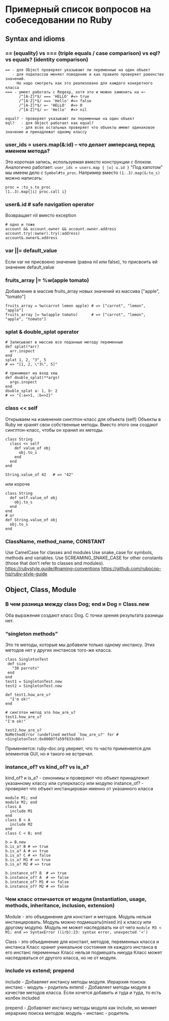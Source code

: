 # Примерный список вопросов на собеседовании по Ruby

## Syntax and idioms

### == (equality) vs === (triple equals / case comparison) vs eql? vs equals? (identity comparison)
```
== - для Object проверяет указывают ли переменные на один объект
   - для подклассов меняет поведение и как правило проверяет равенство значений.
     Но надо смотреть как это реализовано для каждого конкретного класса
=== - умеет работать с Regexp, хотя это и можно заменить на =~
      /^[A-Z]*$/ === 'HELLO' #=> true
      /^[A-Z]*$/ === 'Hello' #=> false
      /^[A-Z]*$/ =~ 'HELLO'  #=> 0
      /^[A-Z]*$/ =~ 'Hello'  #=> nil

equal? - проверяет указывают ли переменные на один объект
eql?   - для Object работает как equal?
       - для всех остальных проверяет что объекты имеют одинаковое значение и принадлежат одному классу
```

### user_ids = users.map(&:id) – что делает амперсанд перед именем метода?
Это короткая запись, используемая вместо конструкции с блоком. Аналогично работает:
```user_ids = users.map { |u| u.id }```
"Под капотом" мы имеем дело с `Symbol#to_proc`. Например вместо `(1..3).map(&:to_s)` можно написать:
```
proc = :to_s.to_proc
(1..3).map{|i| proc.call i}
```

### user&.id # safe navigation operator
Возвращает nil вместо exception
```
# одно и тоже
account && account.owner && account.owner.address
account.try(:owner).try(:address)
account&.owner&.address
```

### var ||= default_value
Если var не присвоено значение (равна nil или false), то присвоить ей значение default_value

### fruits_array |= %w(apple tomato)
Добавление в массив fruits_array новых значений из массива ["apple", "tomato"]
```
fruits_array = %w(carrot lemon apple) # => ["carrot", "lemon", "apple"]
fruits_array |= %w(apple tomato)      # => ["carrot", "lemon", "apple", "tomato"]
```

### splat & double_splat operator
```
# Записывает в массив все поданные методу переменные
def splat(*arr)
  arr.inspect
end
splat 1, 2, "3", 5
# => "[1, 2, \"3\", 5]"

# принимает на вход хеш
def double_splat(**args)
  args.inspect
end
double_splat a: 1, b: 2
# => "{:a=>1, :b=>2}"
```


### class << self
Открываем на изменения синглтон-класс для объекта (self)
Объекты в Ruby не хранят свои собственные методы. Вместо этого они создают синглтон-класс, чтобы он хранил их методы.

```
class String
  class << self
    def value_of obj
      obj.to_s
    end
  end
end

String.value_of 42   # => "42"
```
или короче
```
class String
  def self.value_of obj
    obj.to_s
  end
end
# or
def String.value_of obj
  obj.to_s
end
```

### ClassName, method_name, CONSTANT
Use CamelCase for classes and modules
Use snake_case for symbols, methods and variables.
Use SCREAMING_SNAKE_CASE for other constants (those that don’t refer to classes and modules).
https://rubystyle.guide/#naming-conventions
https://github.com/rubocop-hq/ruby-style-guide

## Object, Class, Module
### В чем разница между class Dog; end и Dog = Class.new
Оба выражения создают класс Dog. С точки зрения результата разницы нет.  

### “singleton methods”
Это те методы, которые мы добавили только одному инстансу. Этих методов нет у других инстансов того-же класса.
```
class SingletonTest
 def size
   "38 parrots"
 end
end
test1 = SingletonTest.new
test2 = SingletonTest.new

def test1.how_are_u?
  "I'm ok!"
end

# синглтон метод это how_are_u?
test1.how_are_u?
"I'm ok!"

test2.how_are_u?
NoMethodError (undefined method `how_are_u?' for #<SingletonTest:0x00007fa59f833c08>)
```
Применяется: ruby-doc.org уверяет, что то часто применяется для элементов GUI, но я такого не встречал.

### instance_of? vs kind_of? vs is_a?
kind_of? и is_a? - синонимы и проверяют что объект принадлежит указанному классу или суперклассу или модулю
instance_of? - проверяет что объект инстанцирован именно от указанного класса
```
module M1; end
module M2; end
class A
  include M1
end
class B < A
  include M2
end
class C < B; end

b = B.new
b.is_a? B # => true
b.is_a? A # => true
b.is_a? C # => false
b.is_a? M1 # => true
b.is_a? M2 # => true

b.instance_of? B  # => true
b.instance_of? A  # => false
b.instance_of? M1 # => false
b.instance_of? M2 # => false
```


### Чем класс отличается от модуля (instantiation, usage, methods, inheritance, inclusion, extension)
Module - это объединение для констант и методов.
Модуль нельзя инстанцировать.
Модуль можно подмешать(mixed in) к классу или другому модулю.
Модуль не может наследовать ни от чего `module M3 < M1; end => SyntaxError ((irb):23: syntax error, unexpected '<')`

Class - это объединение для констант, методов, переменных класса и инстанса
Класс хранит уникальное состояния ля каждого инстанса в его инстанс переменных
Класс нельзя подмешать никуда
Класс может наследоваться от другого класса, но не от модуля.

### include vs extend; prepend
include - Добавляет инстансу методы модуля. Иерархия поиска: инстанс - модуль - родитель
extend - Добавляет методы модуля в качестве методов класса.
Если хочется добавить и туда и туда, то есть колбек included

prepend - Добавляет инстансу методы модуля как include, но меняет иерархию поиска методов: модуль - инстанс - родитель
